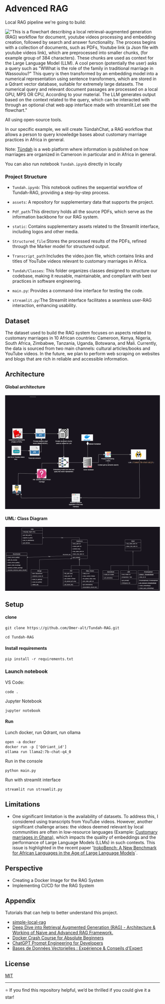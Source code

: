 # Advenced RAG 

Local RAG pipeline we're going to build:

!["This is a flowchart describing a local retrieval-augmented generation (RAG) workflow for document, youtube videos processing and embedding creation, followed by search and answer functionality. The process begins with a collection of documents, such as PDFs, Youtube link (a Json file with youtube videos link), which are preprocessed into smaller chunks, (for example group of 384 characters). These chunks are used as context for the Large Language Model (LLM). A cool person (potentially the user) asks a query such as "WWhat is the role of the family in traditional marriage in Wassoulou?" This query is then transformed by an embedding model into a numerical representation using sentence transformers, which are stored in a Qdrant vector database, suitable for extremely large datasets. The numerical query and relevant document passages are processed on a local GPU, MPS OR CPU, According to your material. The LLM generates output based on the context related to the query, which can be interacted with through an optional chat web app interface made with streamlit.Let see the flowchart."](images/simple-local-rag-workflow-flowchart.png)

All using open-source tools.

In our specific example, we will create TündahChat, a RAG workflow that allows a person to query knowledge bases about customary marriage practices in Africa in general.

Note: [Tündah](https://github.com/dilane3/tundah-app) is a web platform where information is published on how marriages are organized in Cameroon in particular and in Africa in general.
 

You can also run notebook `Tundah.ipynb` directly in locally

### Project Structure 

- `Tundah.ipynb`: This notebook outlines the sequential workflow of Tundah-RAG, providing a step-by-step process.
- `assets`: A repository for supplementary data that supports the project.

- `Pdf_path`:This directory holds all the source PDFs, which serve as the information backbone for our RAG system.
- `static`: Contains supplementary assets related to the Streamlit interface, including logos and other media.
- `Structured_file`:Stores the processed results of the PDFs, refined through the Marker model for structured output.
- `Transcript_path`:Includes the video.json file, which contains links and titles of YouTube videos relevant to customary marriages in Africa.
- `Tundah/Classes`: This folder organizes classes designed to structure our codebase, making it reusable, maintainable, and compliant with best practices in software engineering.

- `main.py`: Provides a command-line interface for testing the code.
- `streamlit.py`:The Streamlit interface facilitates a seamless user-RAG interaction, enhancing usability.

## Dataset 
The dataset used to build the RAG system focuses on aspects related to customary marriages in 10 African countries: Cameroon, Kenya, Nigeria, South Africa, Zimbabwe, Tanzania, Uganda, Botswana, and Mali. Currently, the data is sourced from two main channels: cultural articles/books and YouTube videos. In the future, we plan to perform web scraping on websites and blogs that are rich in reliable and accessible information.

## Architecture 

#### Global architecture
![Global architecture](/static/RAG_Architecture.png)
#### UML: Class Diagram
![Class Diagram](/static/RAG_Class_Diagram.png)


## Setup

#### clone
```
git clone https://github.com/Omer-alt/Tundah-RAG.git
```

```
cd Tundah-RAG
```
#### Install requirements

```
pip install -r requirements.txt
```

### Launch notebook

VS Code:

```
code .
```

Jupyter Notebook

```
jupyter notebook
```

#### Run

Lunch docker, run   Qdrant, run ollama
```
open -a docker
docker run -p ['Qdriant_id'] 
ollama run llama2:7b-chat-q4_0

```
Run in the console
```
python main.py
```
Run with streamlit interface
```
streamlit run streamlit.py
```

## Limitations 
-  One significant limitation is the availability of datasets. To address this, I considered using transcripts from YouTube videos. However, another significant challenge arises: the videos deemed relevant by local communities are often in low-resource languages (Example: [Customary marriages in Ghana](https://www.youtube.com/watch?v=5pmEDELq4wA)), which impacts the quality of embeddings and the performance of Large Language Models (LLMs) in such contexts. This issue is highlighted in the recent paper '[IrokoBench: A New Benchmark for African Languages in the Age of Large Language Models](https://arxiv.org/abs/2406.03368)`.

## Perspective
- Creating a Docker Image for the RAG System
- Implementing CI/CD for the RAG System



## Appendix
Tutorials that can help to better understand this project.
- [simple-local-rag](https://github.com/mrdbourke/simple-local-rag)
- [Deep Dive into Retrieval Augmented Generation (RAG) - Architecture & Working of Naive and Advanced RAG Framework.](https://www.linkedin.com/pulse/deep-dive-retrieval-augmented-generation-rag-working-tejas-bankar-q9erf/)
- [Docker Crash Course for Absolute Beginners](https://www.youtube.com/watch?v=pg19Z8LL06w)
- [ChatGPT Prompt Engineering for Developers](https://learn.deeplearning.ai/accomplishments/93a17013-68d7-46ac-a2a5-5a7bf4a8c330)
- [Bases de Données Vectorielles : Expérience & Conseils d'Expert](https://www.youtube.com/watch?v=p427fEARYOs)

## License

[MIT](https://choosealicense.com/licenses/mit/)

------------------------------------------------------------------------------------------------------------

⭐️ If you find this repository helpful, we’d be thrilled if you could give it a star! 





